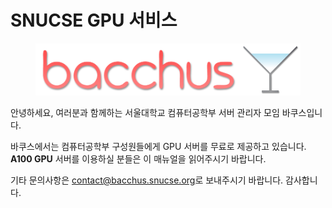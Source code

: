# SNUCSE GPU 서비스

<p align=center><img height=83 src="materials/bacchus.png"><img height=83 src="materials/glass.png"></p>

안녕하세요, 여러분과 함께하는 서울대학교 컴퓨터공학부 서버 관리자 모임 바쿠스입니다.

바쿠스에서는 컴퓨터공학부 구성원들에게 GPU 서버를 무료로 제공하고 있습니다. **A100 GPU** 서버를 이용하실 분들은 이 매뉴얼을 읽어주시기 바랍니다.

기타 문의사항은 <contact@bacchus.snucse.org>로 보내주시기 바랍니다. 감사합니다.
